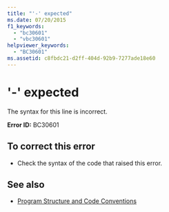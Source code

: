 ```yaml
---
title: "'-' expected"
ms.date: 07/20/2015
f1_keywords: 
  - "bc30601"
  - "vbc30601"
helpviewer_keywords: 
  - "BC30601"
ms.assetid: c8fbdc21-d2ff-404d-92b9-7277ade18e60
---
```

# '-' expected
The syntax for this line is incorrect.  
  
 **Error ID:** BC30601  
  
## To correct this error  
  
- Check the syntax of the code that raised this error.  
  
## See also

- [Program Structure and Code Conventions](../programming-guide/program-structure/program-structure-and-code-conventions.md)
